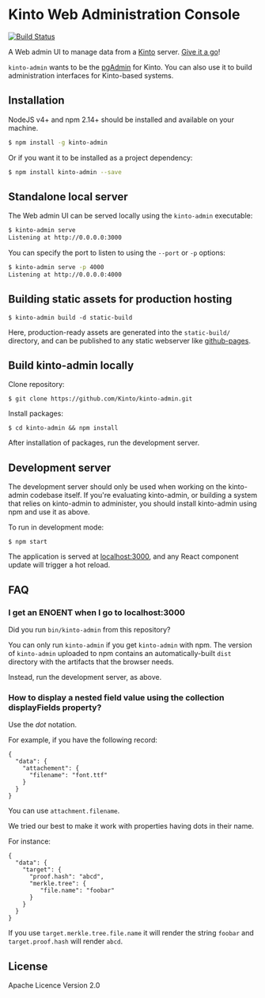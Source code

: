 # Kinto Web Administration Console

[![Build Status](https://travis-ci.org/Kinto/kinto-admin.svg)](https://travis-ci.org/Kinto/kinto-admin)

A Web admin UI to manage data from a [Kinto](https://kinto.readthedocs.io/) server.
[Give it a go](http://kinto.github.io/kinto-admin/)!

`kinto-admin` wants to be the [pgAdmin](http://pgadmin.org/) for
Kinto. You can also use it to build administration interfaces for
Kinto-based systems.

## Installation

NodeJS v4+ and npm 2.14+ should be installed and available on your machine.

```bash
$ npm install -g kinto-admin
```

Or if you want it to be installed as a project dependency:

```bash
$ npm install kinto-admin --save
```

## Standalone local server

The Web admin UI can be served locally using the `kinto-admin` executable:

```bash
$ kinto-admin serve
Listening at http://0.0.0.0:3000
```

You can specify the port to listen to using the `--port` or `-p` options:

```bash
$ kinto-admin serve -p 4000
Listening at http://0.0.0.0:4000
```

## Building static assets for production hosting

```
$ kinto-admin build -d static-build
```

Here, production-ready assets are generated into the `static-build/` directory,
and can be published to any static webserver like
[github-pages](https://pages.github.com/).

## Build kinto-admin locally

Clone repository:

```
$ git clone https://github.com/Kinto/kinto-admin.git
```

Install packages:

```
$ cd kinto-admin && npm install
```

After installation of packages, run the development server.

## Development server

The development server should only be used when working on the
kinto-admin codebase itself. If you're evaluating kinto-admin, or
building a system that relies on kinto-admin to administer, you should
install kinto-admin using npm and use it as above.

To run in development mode:

```
$ npm start
```

The application is served at [localhost:3000](http://localhost:3000/), and any
React component update will trigger a hot reload.

## FAQ

### I get an ENOENT when I go to localhost:3000

Did you run `bin/kinto-admin` from this repository?

You can only run `kinto-admin` if you get `kinto-admin` with npm. The
version of `kinto-admin` uploaded to npm contains an
automatically-built `dist` directory with the artifacts that the
browser needs.

Instead, run the development server, as above.

### How to display a nested field value using the collection displayFields property?

Use the *dot* notation.

For example, if you have the following record:

```
{
  "data": {
    "attachement": {
      "filename": "font.ttf"
    }
  }
}
```

You can use `attachment.filename`.

We tried our best to make it work with properties having dots in their name.

For instance:

```
{
  "data": {
    "target": {
      "proof.hash": "abcd",
      "merkle.tree": {
         "file.name": "foobar"
      }
    }
  }
}

```

If you use `target.merkle.tree.file.name` it will render the string
`foobar` and `target.proof.hash` will render `abcd`.

## License

Apache Licence Version 2.0

